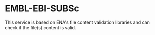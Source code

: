 # EMBL-EBI-SUBSc
This service is based on ENA's file content validation libraries and can check if the file(s) content is valid.
